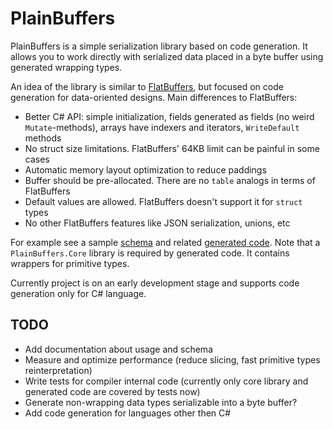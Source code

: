 # PlainBuffers

PlainBuffers is a simple serialization library based on code generation.
It allows you to work directly with serialized data placed in a byte buffer using generated wrapping types.

An idea of the library is similar to [FlatBuffers](https://github.com/google/flatbuffers),
but focused on code generation for data-oriented designs.
Main differences to FlatBuffers:
- Better C# API: simple initialization, fields generated as fields (no weird `Mutate`-methods),
arrays have indexers and iterators, `WriteDefault` methods
- No struct size limitations. FlatBuffers' 64KB limit can be painful in some cases
- Automatic memory layout optimization to reduce paddings
- Buffer should be pre-allocated. There are no `table` analogs in terms of FlatBuffers
- Default values are allowed. FlatBuffers doesn't support it for `struct` types
- No other FlatBuffers features like JSON serialization, unions, etc

For example see a sample [schema](Tests/Generated/Schema.pbs) and related [generated code](Tests/Generated/Schema.cs).
Note that a `PlainBuffers.Core` library is required by generated code. It contains wrappers for primitive types.

Currently project is on an early development stage and supports code generation only for C# language.

## TODO

- Add documentation about usage and schema
- Measure and optimize performance (reduce slicing, fast primitive types reinterpretation)
- Write tests for compiler internal code (currently only core library and generated code are covered by tests now)
- Generate non-wrapping data types serializable into a byte buffer?
- Add code generation for languages other then C#
